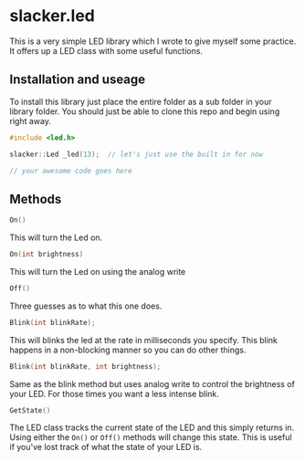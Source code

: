 # slacker.led

This is a very simple LED library which I wrote to give myself some practice.  It offers up a LED class with some useful functions.

## Installation and useage

To install this library just place the entire folder as a sub folder in your library folder.  You should just be able to clone this repo and begin using right away.

```cpp
#include <led.h>

slacker::Led _led(13);  // let's just use the built in for now

// your awesome code goes here
```

## Methods

```cpp
On()
```

This will turn the Led on.

```cpp
On(int brightness)
```

This will turn the Led on using the analog write

```cpp
Off()
```

Three guesses as to what this one does.

```cpp
Blink(int blinkRate);
```

This will blinks the led at the rate in milliseconds you specify.  This blink happens in a non-blocking manner so you can do other things.

```cpp
Blink(int blinkRate, int brightness);
```

Same as the blink method but uses analog write to control the brightness of your LED.  For those times you want a less intense blink.

```cpp
GetState()
```

The LED class tracks the current state of the LED and this simply returns in.  Using either the `On()` or `Off()` methods will change this state.  This is useful if you've lost track of what the state of your LED is.



